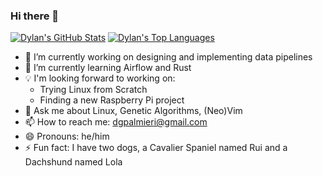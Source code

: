 ### Hi there 👋

[![Dylan's GitHub Stats](https://github-readme-stats.vercel.app/api?username=dgpalmieri&theme=gruvbox)](https://github.com/anuraghazra/github-readme-stats)
[![Dylan's Top Languages](https://github-readme-stats.vercel.app/api/top-langs/?username=dgpalmieri&layout=compact)](https://github.com/dgpalmieri/github-readme-stats)

- 🔭 I’m currently working on designing and implementing data pipelines
- 🌱 I’m currently learning Airflow and Rust
- 💡 I'm looking forward to working on:
  - Trying Linux from Scratch
  - Finding a new Raspberry Pi project
- 💬 Ask me about Linux, Genetic Algorithms, (Neo)Vim
- 📫 How to reach me: dgpalmieri@gmail.com
- 😄 Pronouns: he/him
- ⚡ Fun fact: I have two dogs, a Cavalier Spaniel named Rui and a Dachshund
named Lola

